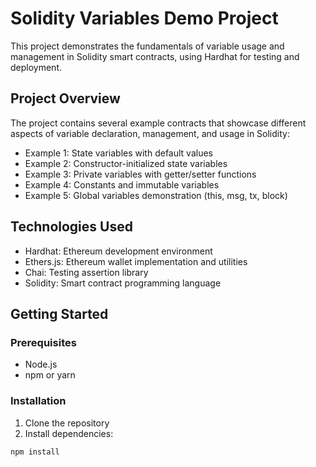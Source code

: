 # Solidity Variables Demo Project

This project demonstrates the fundamentals of variable usage and management in Solidity smart contracts, using Hardhat for testing and deployment.

## Project Overview

The project contains several example contracts that showcase different aspects of variable declaration, management, and usage in Solidity:

- Example 1: State variables with default values
- Example 2: Constructor-initialized state variables
- Example 3: Private variables with getter/setter functions
- Example 4: Constants and immutable variables
- Example 5: Global variables demonstration (this, msg, tx, block)

## Technologies Used

- Hardhat: Ethereum development environment
- Ethers.js: Ethereum wallet implementation and utilities
- Chai: Testing assertion library
- Solidity: Smart contract programming language

## Getting Started

### Prerequisites

- Node.js
- npm or yarn

### Installation

1. Clone the repository
2. Install dependencies:
```bash
npm install
```

